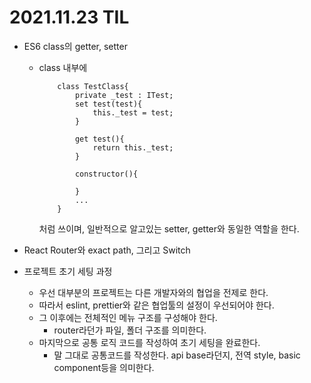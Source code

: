 # 2021.11.23 TIL

- ES6 class의 getter, setter

  - class 내부에

    ```
        class TestClass{
            private _test : ITest;
            set test(test){
                this._test = test;
            }

            get test(){
                return this._test;
            }

            constructor(){

            }
            ...
        }
    ```

    처럼 쓰이며, 일반적으로 알고있는 setter, getter와 동일한 역할을 한다.

- React Router와 exact path, 그리고 Switch

- 프로젝트 초기 세팅 과정
  - 우선 대부분의 프로젝트는 다른 개발자와의 협업을 전제로 한다.
  - 따라서 eslint, prettier와 같은 협업툴의 설정이 우선되어야 한다.
  - 그 이후에는 전체적인 메뉴 구조를 구성해야 한다.
    - router라던가 파일, 폴더 구조를 의미한다.
  - 마지막으로 공통 로직 코드를 작성하여 초기 세팅을 완료한다.
    - 말 그대로 공통코드를 작성한다. api base라던지, 전역 style, basic component등을 의미한다.
